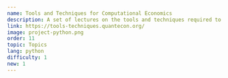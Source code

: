 ```yaml
---
name: Tools and Techniques for Computational Economics
description: A set of lectures on the tools and techniques required to study computational economics.
link: https://tools-techniques.quantecon.org/
image: project-python.png
order: 11
topic: Topics
lang: python
difficulty: 1
new: 1
---
```

